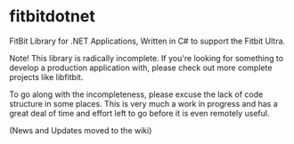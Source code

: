 fitbitdotnet
============

FitBit Library for .NET Applications, Written in C# to support the Fitbit Ultra.

Note! This library is radically incomplete. If you're looking for something to develop
a production application with, please check out more complete projects like libfitbit.

To go along with the incompleteness, please excuse the lack of code structure in some
places. This is very much a work in progress and has a great deal of time and effort
left to go before it is even remotely useful.


(News and Updates moved to the wiki)